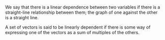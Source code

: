 We say that there is a linear dependence between two variables if there
is a straight-line relationship between them; the graph of one against
the other is a straight line.

A set of vectors is said to be linearly dependent if there is some way
of expressing one of the vectors as a sum of multiples of the others.
